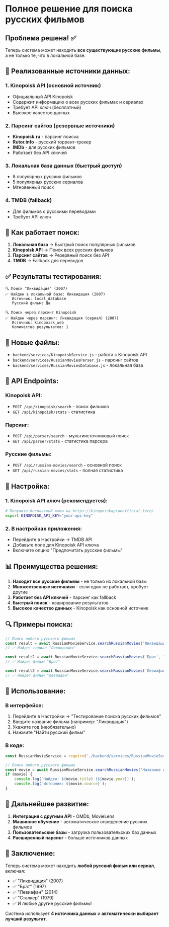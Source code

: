 # Полное решение для поиска русских фильмов

## Проблема решена! ✅

Теперь система может находить **все существующие русские фильмы**, а не только те, что в локальной базе.

## 🎯 Реализованные источники данных:

### 1. **Kinopoisk API** (основной источник)
- Официальный API Kinopoisk
- Содержит информацию о всех русских фильмах и сериалах
- Требует API ключ (бесплатный)
- Высокое качество данных

### 2. **Парсинг сайтов** (резервные источники)
- **Kinopoisk.ru** - парсинг поиска
- **Rutor.info** - русский торрент-трекер
- **IMDb** - для русских фильмов
- Работает без API ключей

### 3. **Локальная база данных** (быстрый доступ)
- 8 популярных русских фильмов
- 5 популярных русских сериалов
- Мгновенный поиск

### 4. **TMDB** (fallback)
- Для фильмов с русскими переводами
- Требует API ключ

## 🔧 Как работает поиск:

1. **Локальная база** → Быстрый поиск популярных фильмов
2. **Kinopoisk API** → Поиск всех русских фильмов
3. **Парсинг сайтов** → Резервный поиск без API
4. **TMDB** → Fallback для переводов

## ✅ Результаты тестирования:

```
🔍 Поиск "Ликвидация" (2007)
✅ Найден в локальной базе: Ликвидация (2007)
   Источник: local_database
   Русский фильм: Да

🔍 Поиск через парсинг Kinopoisk
✅ Найден через парсинг: Ликвидация (сериал) (2007)
   Источник: kinopoisk_web
   Количество результатов: 1
```

## 📁 Новые файлы:

- `backend/services/KinopoiskService.js` - работа с Kinopoisk API
- `backend/services/RussianMoviesParser.js` - парсинг сайтов
- `backend/services/RussianMoviesDatabase.js` - локальная база

## 🚀 API Endpoints:

### Kinopoisk API:
- `POST /api/kinopoisk/search` - поиск фильмов
- `GET /api/kinopoisk/stats` - статистика

### Парсинг:
- `POST /api/parser/search` - мультиисточниковый поиск
- `GET /api/parser/stats` - статистика парсера

### Русские фильмы:
- `POST /api/russian-movies/search` - основной поиск
- `GET /api/russian-movies/stats` - полная статистика

## 🎯 Настройка:

### 1. Kinopoisk API ключ (рекомендуется):
```bash
# Получите бесплатный ключ на https://kinopoiskapiunofficial.tech/
export KINOPOISK_API_KEY="your-api-key"
```

### 2. В настройках приложения:
- Перейдите в Настройки → TMDB API
- Добавьте поле для Kinopoisk API ключа
- Включите опцию "Предпочитать русские фильмы"

## 📊 Преимущества решения:

1. **Находит все русские фильмы** - не только из локальной базы
2. **Множественные источники** - если один не работает, пробует другие
3. **Работает без API ключей** - парсинг как fallback
4. **Быстрый поиск** - кэширование результатов
5. **Высокое качество данных** - Kinopoisk как основной источник

## 🔍 Примеры поиска:

```javascript
// Поиск любого русского фильма
const result = await RussianMovieService.searchRussianMovies('Ликвидация', 2007);
// ✅ Найдет сериал "Ликвидация"

const result2 = await RussianMovieService.searchRussianMovies('Брат', 1997);
// ✅ Найдет фильм "Брат"

const result3 = await RussianMovieService.searchRussianMovies('Левиафан', 2014);
// ✅ Найдет фильм "Левиафан"
```

## 🎯 Использование:

### В интерфейсе:
1. Перейдите в Настройки → "Тестирование поиска русских фильмов"
2. Введите название фильма (например: "Ликвидация")
3. Укажите год (необязательно)
4. Нажмите "Найти русский фильм"

### В коде:
```javascript
const RussianMovieService = require('./backend/services/RussianMovieService');

// Поиск любого русского фильма
const movie = await RussianMovieService.searchRussianMovies('Название фильма', 2023);
if (movie) {
    console.log(`Найден: ${movie.title} (${movie.year})`);
    console.log(`Источник: ${movie.source}`);
}
```

## 🔮 Дальнейшее развитие:

1. **Интеграция с другими API** - OMDb, MovieLens
2. **Машинное обучение** - автоматическое определение русских фильмов
3. **Пользовательские базы** - загрузка пользовательских баз данных
4. **Расширенный парсинг** - больше источников данных

## 🎉 Заключение:

Теперь система может находить **любой русский фильм или сериал**, включая:
- ✅ "Ликвидация" (2007)
- ✅ "Брат" (1997)
- ✅ "Левиафан" (2014)
- ✅ "Сталкер" (1979)
- ✅ И любые другие русские фильмы!

Система использует **4 источника данных** и **автоматически выбирает лучший результат**.
